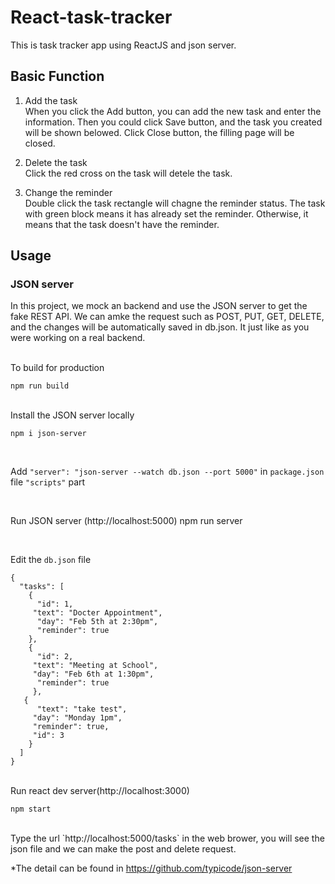 # React-task-tracker
This is task tracker app using ReactJS and json server.

## Basic Function
1. Add the task<br>
When you click the Add button, you can add the new task and enter the information. Then you could click Save button, and the task you created will be shown belowed. Click Close button, the filling page will be closed.

2. Delete the task<br>
Click the red cross on the task will detele the task.

3. Change the reminder<br>
Double click the task rectangle will chagne the reminder status. The task with green block means it has already set the reminder. Otherwise, it means that the task doesn't have the reminder.

## Usage

### JSON server
In this project, we mock an backend and use the JSON server to get the fake REST API. We can amke the request such as POST, PUT, GET, DELETE, and the changes will be automatically saved in db.json. It just like as you were working on a real backend.<br><br>

To build for production

    npm run build
 <br>
Install the JSON server locally  

    npm i json-server
<br>   


Add `"server": "json-server --watch db.json --port 5000"` in `package.json` file `"scripts"` part


<br>


Run JSON server (http://localhost:5000)
    npm run server
    

<br>
 
 
Edit the `db.json` file

    {
      "tasks": [
        {
          "id": 1,
         "text": "Docter Appointment",
          "day": "Feb 5th at 2:30pm",
          "reminder": true
        },
        {
          "id": 2,
         "text": "Meeting at School",
         "day": "Feb 6th at 1:30pm",
          "reminder": true
         },
       {
          "text": "take test",
         "day": "Monday 1pm",
         "reminder": true,
         "id": 3
        }
      ]
    }
 <br>
Run react dev server(http://localhost:3000)

    npm start
<br>
Type the url `http://localhost:5000/tasks` in the web brower, you will see the json file and we can make the post and delete request.

<br>

*The detail can be found in https://github.com/typicode/json-server

